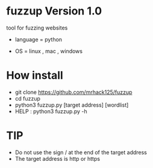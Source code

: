 # fuzzup Version 1.0

tool for fuzzing websites 

* language = python

* OS = linux , mac , windows 



# How install 

* git clone https://github.com/mrhack125/fuzzup
* cd fuzzup
* python3 fuzzup.py [target address] [wordlist]
* HELP : python3 fuzzup.py -h


# TIP

* Do not use the sign / at the end of the target address
* The target address is http or https
